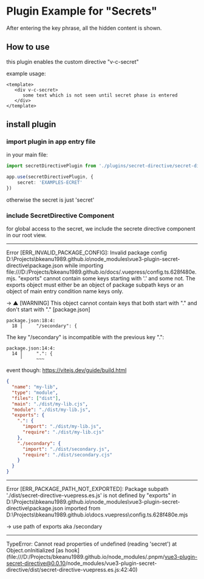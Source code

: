 # Plugin Example for "Secrets"
After entering the key phrase, all the hidden content is shown.
 

## How to use
this plugin enables the custom directive "v-c-secret"

example usage:
```vue
<template>
   <div v-c-secret>
      some text which is not seen until secret phase is entered
   </div>
</template>
```

## install plugin
### import plugin in app entry file
in your main file:
```ts
import secretDirectivePlugin from './plugins/secret-directive/secret-directive'

app.use(secretDirectivePlugin, {
    secret: 'EXAMPLES-ECRET'
})

```
otherwise the secret is just 'secret'
### include SecretDirective Component
for global access to the secret, we include the secrete directive component in our root view.



----
Error [ERR_INVALID_PACKAGE_CONFIG]: Invalid package config D:\Projects\bkeanu1989.github.io\node_modules\vue3-plugin-secret-directive\package.json while importing file:///D:/Projects/bkeanu1989.github.io/docs/.vuepress/config.ts.628f480e.mjs. "exports" cannot contain some keys starting with '.' and some not. The exports object must either be an object of package subpath keys or an object of main entry condition name keys only.

->
▲ [WARNING] This object cannot contain keys that both start with "." and don't start with "." [package.json]

    package.json:18:4:
      18 │     "/secondary": {

  The key "/secondary" is incompatible with the previous key ".":

    package.json:14:4:
      14 │     ".": {
         ╵     ~~~


event though:
https://vitejs.dev/guide/build.html
```json
{
  "name": "my-lib",
  "type": "module",
  "files": ["dist"],
  "main": "./dist/my-lib.cjs",
  "module": "./dist/my-lib.js",
  "exports": {
    ".": {
      "import": "./dist/my-lib.js",
      "require": "./dist/my-lib.cjs"
    },
    "./secondary": {
      "import": "./dist/secondary.js",
      "require": "./dist/secondary.cjs"
    }
  }
}
```

---

Error [ERR_PACKAGE_PATH_NOT_EXPORTED]: Package subpath './dist/secret-directive-vuepress.es.js' is not defined by "exports" in D:\Projects\bkeanu1989.github.io\node_modules\vue3-plugin-secret-directive\package.json imported from D:\Projects\bkeanu1989.github.io\docs\.vuepress\config.ts.628f480e.mjs


-> use path of exports aka /secondary


---
TypeError: Cannot read properties of undefined (reading 'secret')
    at Object.onInitialized [as hook] (file:///D:/Projects/bkeanu1989.github.io/node_modules/.pnpm/vue3-plugin-secret-directive@0.0.10/node_modules/vue3-plugin-secret-directive/dist/secret-directive-vuepress.es.js:42:40)